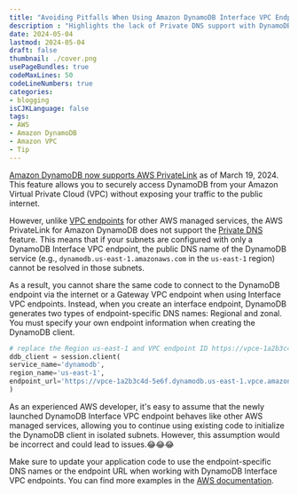 ```yaml
---
title: "Avoiding Pitfalls When Using Amazon DynamoDB Interface VPC Endpoints"
description : "Highlights the lack of Private DNS support with DynamoDB Interface VPC endpoints, requiring use of endpoint-specific DNS names/URLs to avoid connectivity issues."
date: 2024-05-04
lastmod: 2024-05-04
draft: false
thumbnail: ./cover.png
usePageBundles: true
codeMaxLines: 50
codeLineNumbers: true
categories:
- blogging
isCJKLanguage: false
tags:
- AWS
- Amazon DynamoDB
- Amazon VPC
- Tip
---
```


[Amazon DynamoDB now supports AWS PrivateLink][ddb-private-link-news] as of March 19, 2024. This feature allows you to securely access DynamoDB from your Amazon Virtual Private Cloud (VPC) without exposing your traffic to the public internet.

However, unlike [VPC endpoints][vpce] for other AWS managed services, the AWS PrivateLink for Amazon DynamoDB does not support the [Private DNS][vpce-private-dns] feature. This means that if your subnets are configured with only a DynamoDB Interface VPC endpoint, the public DNS name of the DynamoDB service (e.g., `dynamodb.us-east-1.amazonaws.com` in the `us-east-1` region) cannot be resolved in those subnets.

As a result, you cannot share the same code to connect to the DynamoDB endpoint via the internet or a Gateway VPC endpoint when using Interface VPC endpoints. Instead, when you create an interface endpoint, DynamoDB generates two types of endpoint-specific DNS names: Regional and zonal. You must specify your own endpoint information when creating the DynamoDB client.

```python
# replace the Region us-east-1 and VPC endpoint ID https://vpce-1a2b3c4d-5e6f.dynamodb.us-east-1.vpce.amazonaws.com with your own information.
ddb_client = session.client(
service_name='dynamodb',
region_name='us-east-1',
endpoint_url='https://vpce-1a2b3c4d-5e6f.dynamodb.us-east-1.vpce.amazonaws.com'
)
```

As an experienced AWS developer, it's easy to assume that the newly launched DynamoDB Interface VPC endpoint behaves like other AWS managed services, allowing you to continue using existing code to initialize the DynamoDB client in isolated subnets. However, this assumption would be incorrect and could lead to issues.😂😂😂

Make sure to update your application code to use the endpoint-specific DNS names or the endpoint URL when working with DynamoDB Interface VPC endpoints. You can find more examples in the [AWS documentation][sdk-examples].

[ddb-private-link-news]: https://aws.amazon.com/about-aws/whats-new/2024/03/amazon-dynamodb-aws-privatelink/
[vpce]: https://docs.aws.amazon.com/whitepapers/latest/aws-privatelink/what-are-vpc-endpoints.html#interface-endpoints
[vpce-private-dns]: https://docs.aws.amazon.com/vpc/latest/privatelink/privatelink-share-your-services.html#endpoint-service-private-dns
[sdk-examples]: https://docs.aws.amazon.com/amazondynamodb/latest/developerguide/privatelink-interface-endpoints.html#accessing-tables-apis-from-interface-endpoints
